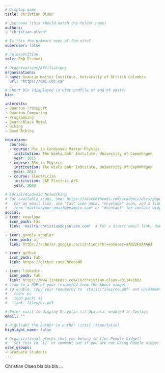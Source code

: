```yaml
---
# Display name
title: Christian Olsen

# Username (this should match the folder name)
authors:
- "christian-olsen"

# Is this the primary user of the site?
superuser: false

# Role/position
role: PhD Student

# Organizations/Affiliations
organizations:
- name: Quantum Matter Institute, University of British Columbia
  url: "https://qmi.ubc.ca"

# Short bio (displayed in user profile at end of posts)
bio:

interests:
- Quantum Transport
- Quantum Computing
- Programming
- Death/Black Metal
- Hiking
- Road Biking

education:
  courses:
  - course: MSc in Condensed Matter Physics
    institution: The Niels Bohr Institute, University of Copenhagen
    year: 2015
  - course: BSc in Physics
    institution: The Niels Bohr Institute, University of Copenhagen
    year: 2013
  - course: Electrician
    institution: J&E Electric A/S
    year: 2009

# Social/Academic Networking
# For available icons, see: https://sourcethemes.com/academic/docs/page-builder/#icons
#   For an email link, use "fas" icon pack, "envelope" icon, and a link in the
#   form "mailto:your-email@example.com" or "#contact" for contact widget.
social:
- icon: envelope
  icon_pack: fas
  link: 'mailto:christian@cjsolsen.com'  # For a direct email link, use "mailto:test@example.org".

- icon: google-scholar
  icon_pack: ai
  link: https://scholar.google.ca/citations?hl=en&user=aANZ2F8AAAAJ

- icon: github
  icon_pack: fab
  link: https://github.com/Chrede88

- icon: linkedin
  icon_pack: fab
  link: https://www.linkedin.com/in/christian-olsen-a3114a1b8/
# Link to a PDF of your resume/CV from the About widget.
# To enable, copy your resume/CV to `static/files/cv.pdf` and uncomment the lines below.
# - icon: cv
#   icon_pack: ai
#   link: files/cv.pdf

# Enter email to display Gravatar (if Gravatar enabled in Config)
email: ""

# Highlight the author in author lists? (true/false)
highlight_name: false

# Organizational groups that you belong to (for People widget)
#   Set this to `[]` or comment out if you are not using People widget.
user_groups:
- Graduate Students
---
```


Christian Olsen bla bla bla ...
